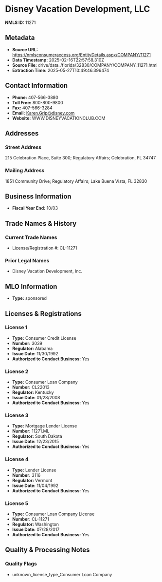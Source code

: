 # Disney Vacation Development, LLC

**NMLS ID:** 11271

## Metadata
- **Source URL:** https://nmlsconsumeraccess.org/EntityDetails.aspx/COMPANY/11271
- **Data Timestamp:** 2025-02-16T22:57:58.310Z
- **Source File:** drive/data_/florida/32830/COMPANY/COMPANY_11271.html
- **Extraction Time:** 2025-05-27T10:49:46.396474

## Contact Information
- **Phone:** 407-566-3880
- **Toll Free:** 800-800-9800
- **Fax:** 407-566-3284
- **Email:** Karen.Grip@disney.com
- **Website:** WWW.DISNEYVACATIONCLUB.COM

## Addresses
### Street Address
215 Celebration Place, Suite 300; Regulatory Affairs; Celebration, FL 34747

### Mailing Address
1851 Community Drive; Regulatory Affairs; Lake Buena Vista, FL 32830

## Business Information
- **Fiscal Year End:** 10/03

## Trade Names & History
### Current Trade Names
- License/Registration #: CL-11271

### Prior Legal Names
- Disney Vacation Development, Inc.

## MLO Information
- **Type:** sponsored

## Licenses & Registrations

### License 1
- **Type:** Consumer Credit License
- **Number:** 3039
- **Regulator:** Alabama
- **Issue Date:** 11/30/1992
- **Authorized to Conduct Business:** Yes

### License 2
- **Type:** Consumer Loan Company
- **Number:** CL22013
- **Regulator:** Kentucky
- **Issue Date:** 01/28/2008
- **Authorized to Conduct Business:** Yes

### License 3
- **Type:** Mortgage Lender License
- **Number:** 11271.ML
- **Regulator:** South Dakota
- **Issue Date:** 12/23/2015
- **Authorized to Conduct Business:** Yes

### License 4
- **Type:** Lender License
- **Number:** 3116
- **Regulator:** Vermont
- **Issue Date:** 11/04/1992
- **Authorized to Conduct Business:** Yes

### License 5
- **Type:** Consumer Loan Company License
- **Number:** CL-11271
- **Regulator:** Washington
- **Issue Date:** 07/28/2017
- **Authorized to Conduct Business:** Yes

## Quality & Processing Notes
### Quality Flags
- unknown_license_type_Consumer Loan Company
